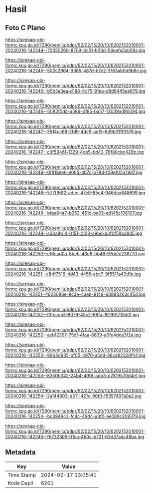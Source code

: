 # Hasil

## Foto C Plano

https://sirekap-obj-formc.kpu.go.id/7290/pemilu/pdpr/62/02/15/20/10/6202152010001-20240216-142244--70050260-8709-4c51-b33d-54eafa2ab59a.jpg

https://sirekap-obj-formc.kpu.go.id/7290/pemilu/pdpr/62/02/15/20/10/6202152010001-20240216-142245--502c2964-9365-487d-b7e2-3163ab0d9b8e.jpg

https://sirekap-obj-formc.kpu.go.id/7290/pemilu/pdpr/62/02/15/20/10/6202152010001-20240216-142246--b5b3a3ea-d188-4c75-91ea-d8d8445ea679.jpg

https://sirekap-obj-formc.kpu.go.id/7290/pemilu/pdpr/62/02/15/20/10/6202152010001-20240216-142246--5082f0d4-a586-4185-ba57-f3039ad90094.jpg

https://sirekap-obj-formc.kpu.go.id/7290/pemilu/pdpr/62/02/15/20/10/6202152010001-20240216-142247--3514cc68-2fd9-4dc6-adf5-6d9b311f9376.jpg

https://sirekap-obj-formc.kpu.go.id/7290/pemilu/pdpr/62/02/15/20/10/6202152010001-20240216-142247--c3f5346f-1329-4de5-bd43-76f80cbc429b.jpg

https://sirekap-obj-formc.kpu.go.id/7290/pemilu/pdpr/62/02/15/20/10/6202152010001-20240216-142248--0f818ee6-e095-4b7c-b78d-f09e102a79d7.jpg

https://sirekap-obj-formc.kpu.go.id/7290/pemilu/pdpr/62/02/15/20/10/6202152010001-20240216-142248--577f96f2-adce-47e0-85c4-946dea648699.jpg

https://sirekap-obj-formc.kpu.go.id/7290/pemilu/pdpr/62/02/15/20/10/6202152010001-20240216-142249--bfea64a7-b353-451c-ba05-ed145c106167.jpg

https://sirekap-obj-formc.kpu.go.id/7290/pemilu/pdpr/62/02/15/20/10/6202152010001-20240216-142249--a30a8b1d-0151-4123-a9bd-b6f0f58b38d5.jpg

https://sirekap-obj-formc.kpu.go.id/7290/pemilu/pdpr/62/02/15/20/10/6202152010001-20240216-142250--ef6ead0a-8beb-43e6-bb46-97defe238770.jpg

https://sirekap-obj-formc.kpu.go.id/7290/pemilu/pdpr/62/02/15/20/10/6202152010001-20240216-142251--c84f7516-4d43-4455-abc7-9f5511a43d1e.jpg

https://sirekap-obj-formc.kpu.go.id/7290/pemilu/pdpr/62/02/15/20/10/6202152010001-20240216-142251--f623086e-8c3e-4aeb-9149-60893263c45d.jpg

https://sirekap-obj-formc.kpu.go.id/7290/pemilu/pdpr/62/02/15/20/10/6202152010001-20240216-142252--f3fecc53-8079-45c2-86fa-191991713d0f.jpg

https://sirekap-obj-formc.kpu.go.id/7290/pemilu/pdpr/62/02/15/20/10/6202152010001-20240216-142252--aeb12397-75df-4faa-8639-a0fe4dea3f2a.jpg

https://sirekap-obj-formc.kpu.go.id/7290/pemilu/pdpr/62/02/15/20/10/6202152010001-20240216-142253--99b3d935-bf05-4970-a5dd-38ca82328f44.jpg

https://sirekap-obj-formc.kpu.go.id/7290/pemilu/pdpr/62/02/15/20/10/6202152010001-20240216-142253--8350b342-24b4-49f6-adb3-d7819570d4e1.jpg

https://sirekap-obj-formc.kpu.go.id/7290/pemilu/pdpr/62/02/15/20/10/6202152010001-20240216-142254--2a144903-b311-421c-90b1-f5357497a0a2.jpg

https://sirekap-obj-formc.kpu.go.id/7290/pemilu/pdpr/62/02/15/20/10/6202152010001-20240216-142254--bc3949c3-fc4c-49d4-a3f0-ae089c208379.jpg

https://sirekap-obj-formc.kpu.go.id/7290/pemilu/pdpr/62/02/15/20/10/6202152010001-20240216-142245--f67323b6-01ca-460c-b731-63d37adc48ba.jpg


## Metadata

| Key        | Value               |
| ---------- | ------------------- |
| Time Stamp | 2024-02-17 13:05:41 |
| Kode Dapil | 6201                |



